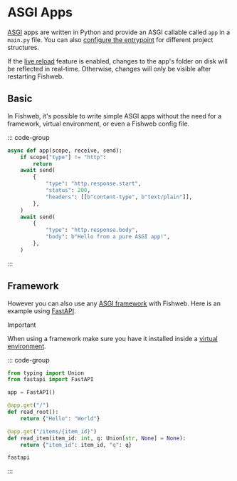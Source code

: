 # ASGI Apps

[ASGI](https://asgi.readthedocs.io/en/latest/index.html) apps are written in Python and provide an ASGI callable called `app` in a `main.py` file.
You can also [configure the entrypoint](/content/reference/config#entry) for different project structures.

If the [live reload](/content/concepts/reload) feature is enabled, changes to the app's folder on disk will be reflected in real-time.
Otherwise, changes will only be visible after restarting Fishweb.

## Basic

In Fishweb, it's possible to write simple ASGI apps without the need for a framework, virtual environment, or even a Fishweb config file.

::: code-group

```py [main.py]
async def app(scope, receive, send):
    if scope["type"] != "http":
        return
    await send(
        {
            "type": "http.response.start",
            "status": 200,
            "headers": [[b"content-type", b"text/plain"]],
        },
    )
    await send(
        {
            "type": "http.response.body",
            "body": b"Hello from a pure ASGI app!",
        },
    )
```

:::

## Framework

However you can also use any [ASGI framework](https://www.uvicorn.org/#asgi-frameworks) with Fishweb.
Here is an example using [FastAPI](https://fastapi.tiangolo.com/).

> [!IMPORTANT]
> When using a framework make sure you have it installed inside a [virtual environment](/content/concepts/venv).

::: code-group

```py [main.py]
from typing import Union
from fastapi import FastAPI

app = FastAPI()

@app.get("/")
def read_root():
    return {"Hello": "World"}

@app.get("/items/{item_id}")
def read_item(item_id: int, q: Union[str, None] = None):
    return {"item_id": item_id, "q": q}
```

```txt [requirements.txt]
fastapi
```

:::
